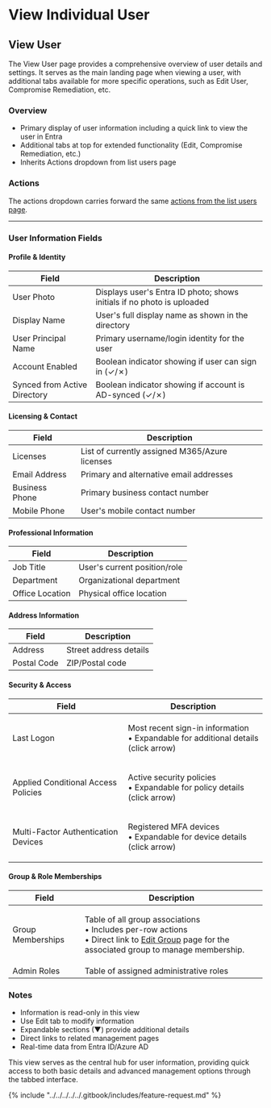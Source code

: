 # View Individual User

## View User

The View User page provides a comprehensive overview of user details and settings. It serves as the main landing page when viewing a user, with additional tabs available for more specific operations, such as Edit User, Compromise Remediation, etc.

### Overview

* Primary display of user information including a quick link to view the user in Entra
* Additional tabs at top for extended functionality (Edit, Compromise Remediation, etc.)
* Inherits Actions dropdown from list users page

### Actions

The actions dropdown carries forward the same [actions from the list users page](../#per-user-actions).

***

### User Information Fields

#### Profile & Identity

| Field                        | Description                                                            |
| ---------------------------- | ---------------------------------------------------------------------- |
| User Photo                   | Displays user's Entra ID photo; shows initials if no photo is uploaded |
| Display Name                 | User's full display name as shown in the directory                     |
| User Principal Name          | Primary username/login identity for the user                           |
| Account Enabled              | Boolean indicator showing if user can sign in (✓/✗)                    |
| Synced from Active Directory | Boolean indicator showing if account is AD-synced (✓/✗)                |

#### Licensing & Contact

| Field          | Description                                    |
| -------------- | ---------------------------------------------- |
| Licenses       | List of currently assigned M365/Azure licenses |
| Email Address  | Primary and alternative email addresses        |
| Business Phone | Primary business contact number                |
| Mobile Phone   | User's mobile contact number                   |

#### Professional Information

| Field           | Description                  |
| --------------- | ---------------------------- |
| Job Title       | User's current position/role |
| Department      | Organizational department    |
| Office Location | Physical office location     |

#### Address Information

| Field       | Description            |
| ----------- | ---------------------- |
| Address     | Street address details |
| Postal Code | ZIP/Postal code        |

#### Security & Access

| Field                               | Description                                                                                 |
| ----------------------------------- | ------------------------------------------------------------------------------------------- |
| Last Logon                          | <p>Most recent sign-in information<br>• Expandable for additional details (click arrow)</p> |
| Applied Conditional Access Policies | <p>Active security policies<br>• Expandable for policy details (click arrow)</p>            |
| Multi-Factor Authentication Devices | <p>Registered MFA devices<br>• Expandable for device details (click arrow)</p>              |

#### Group & Role Memberships

| Field             | Description                                                                                                                                                                                |
| ----------------- | ------------------------------------------------------------------------------------------------------------------------------------------------------------------------------------------ |
| Group Memberships | <p>Table of all group associations<br>• Includes per-row actions<br>• Direct link to <a href="../../groups/edit.md">Edit Group</a> page for the associated group to manage membership.</p> |
| Admin Roles       | Table of assigned administrative roles                                                                                                                                                     |

### Notes

* Information is read-only in this view
* Use Edit tab to modify information
* Expandable sections (▼) provide additional details
* Direct links to related management pages
* Real-time data from Entra ID/Azure AD

This view serves as the central hub for user information, providing quick access to both basic details and advanced management options through the tabbed interface.

{% include "../../../../../.gitbook/includes/feature-request.md" %}
